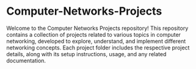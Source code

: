 # Computer-Networks-Projects

Welcome to the Computer Networks Projects repository! This repository contains a collection of projects related to various topics in computer networking, developed to explore, understand, and implement different networking concepts. Each project folder includes the respective project details, along with its setup instructions, usage, and any related documentation.
